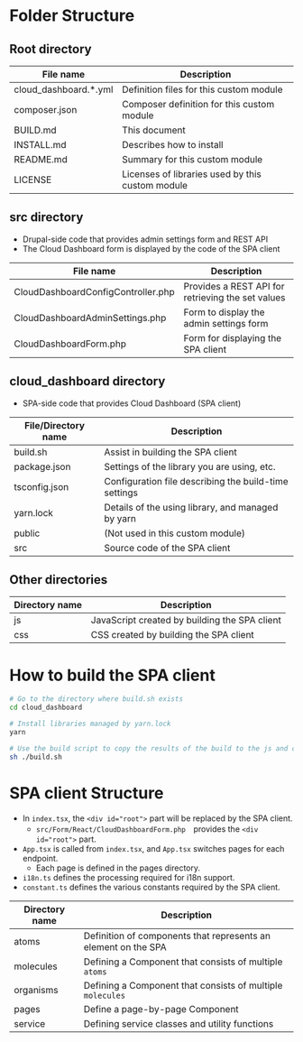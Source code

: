 Folder Structure
================

## Root directory

| File name             | Description                                      |
|-----------------------|--------------------------------------------------|
| cloud_dashboard.*.yml | Definition files for this custom module          |
| composer.json         | Composer definition for this custom module       |
| BUILD.md              | This document                                    |
| INSTALL.md            | Describes how to install                         |
| README.md             | Summary for this custom module                   |
| LICENSE               | Licenses of libraries used by this custom module |

## src directory

- Drupal-side code that provides admin settings form and REST API
- The Cloud Dashboard form is displayed by the code of the SPA client

| File name                          | Description                                       |
|------------------------------------|---------------------------------------------------|
| CloudDashboardConfigController.php | Provides a REST API for retrieving the set values |
| CloudDashboardAdminSettings.php    | Form to display the admin settings form           |
| CloudDashboardForm.php             | Form for displaying the SPA client                |

## cloud_dashboard directory

- SPA-side code that provides Cloud Dashboard (SPA client)

| File/Directory name | Description                                           |
|---------------------|-------------------------------------------------------|
| build.sh            | Assist in building the SPA client                     |
| package.json        | Settings of the library you are using, etc.           |
| tsconfig.json       | Configuration file describing the build-time settings |
| yarn.lock           | Details of the using library, and managed by yarn     |
| public              | (Not used in this custom module)                      |
| src                 | Source code of the SPA client                         |

## Other directories

| Directory name | Description                                   |
|----------------|-----------------------------------------------|
| js             | JavaScript created by building the SPA client |
| css            | CSS created by building the SPA client        |

How to build the SPA client
===========================

```bash
# Go to the directory where build.sh exists
cd cloud_dashboard

# Install libraries managed by yarn.lock
yarn

# Use the build script to copy the results of the build to the js and css directories
sh ./build.sh
```

SPA client Structure
====================

- In `index.tsx`, the `<div id="root">` part will be replaced by the SPA client.
  - `src/Form/React/CloudDashboardForm.php`　provides the `<div id="root">` part.
- `App.tsx` is called from `index.tsx`, and `App.tsx` switches pages for each endpoint.
  - Each page is defined in the pages directory.
- `i18n.ts` defines the processing required for i18n support.
- `constant.ts` defines the various constants required by the SPA client.

| Directory name | Description                                                    |
|----------------|----------------------------------------------------------------|
| atoms          | Definition of components that represents an element on the SPA |
| molecules      | Defining a Component that consists of multiple `atoms`         |
| organisms      | Defining a Component that consists of multiple `molecules`     |
| pages          | Define a page-by-page Component                                |
| service        | Defining service classes and utility functions                 |
